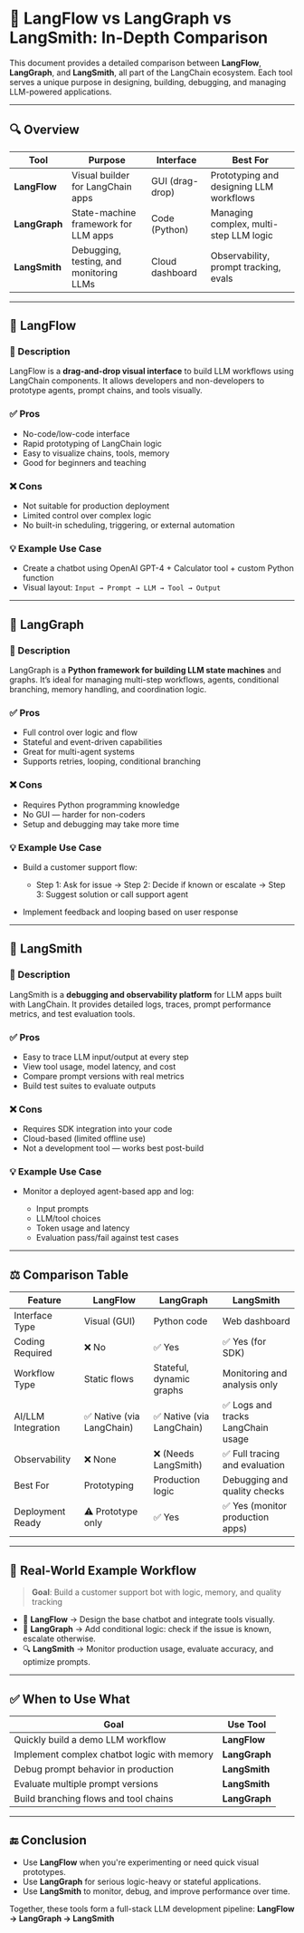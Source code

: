 # 🧠 LangFlow vs LangGraph vs LangSmith: In-Depth Comparison

This document provides a detailed comparison between **LangFlow**, **LangGraph**, and **LangSmith**, all part of the LangChain ecosystem. Each tool serves a unique purpose in designing, building, debugging, and managing LLM-powered applications.

---

## 🔍 Overview

| Tool          | Purpose                                 | Interface       | Best For                                |
| ------------- | --------------------------------------- | --------------- | --------------------------------------- |
| **LangFlow**  | Visual builder for LangChain apps       | GUI (drag-drop) | Prototyping and designing LLM workflows |
| **LangGraph** | State-machine framework for LLM apps    | Code (Python)   | Managing complex, multi-step LLM logic  |
| **LangSmith** | Debugging, testing, and monitoring LLMs | Cloud dashboard | Observability, prompt tracking, evals   |

---

## 🔷 LangFlow

### 📌 Description

LangFlow is a **drag-and-drop visual interface** to build LLM workflows using LangChain components. It allows developers and non-developers to prototype agents, prompt chains, and tools visually.

### ✅ Pros

* No-code/low-code interface
* Rapid prototyping of LangChain logic
* Easy to visualize chains, tools, memory
* Good for beginners and teaching

### ❌ Cons

* Not suitable for production deployment
* Limited control over complex logic
* No built-in scheduling, triggering, or external automation

### 💡 Example Use Case

* Create a chatbot using OpenAI GPT-4 + Calculator tool + custom Python function
* Visual layout: `Input → Prompt → LLM → Tool → Output`

---

## 🔷 LangGraph

### 📌 Description

LangGraph is a **Python framework for building LLM state machines** and graphs. It’s ideal for managing multi-step workflows, agents, conditional branching, memory handling, and coordination logic.

### ✅ Pros

* Full control over logic and flow
* Stateful and event-driven capabilities
* Great for multi-agent systems
* Supports retries, looping, conditional branching

### ❌ Cons

* Requires Python programming knowledge
* No GUI — harder for non-coders
* Setup and debugging may take more time

### 💡 Example Use Case

* Build a customer support flow:

  * Step 1: Ask for issue → Step 2: Decide if known or escalate → Step 3: Suggest solution or call support agent
* Implement feedback and looping based on user response

---

## 🔷 LangSmith

### 📌 Description

LangSmith is a **debugging and observability platform** for LLM apps built with LangChain. It provides detailed logs, traces, prompt performance metrics, and test evaluation tools.

### ✅ Pros

* Easy to trace LLM input/output at every step
* View tool usage, model latency, and cost
* Compare prompt versions with real metrics
* Build test suites to evaluate outputs

### ❌ Cons

* Requires SDK integration into your code
* Cloud-based (limited offline use)
* Not a development tool — works best post-build

### 💡 Example Use Case

* Monitor a deployed agent-based app and log:

  * Input prompts
  * LLM/tool choices
  * Token usage and latency
  * Evaluation pass/fail against test cases

---

## ⚖️ Comparison Table

| Feature            | **LangFlow**             | **LangGraph**            | **LangSmith**                     |
| ------------------ | ------------------------ | ------------------------ | --------------------------------- |
| Interface Type     | Visual (GUI)             | Python code              | Web dashboard                     |
| Coding Required    | ❌ No                     | ✅ Yes                    | ✅ Yes (for SDK)                   |
| Workflow Type      | Static flows             | Stateful, dynamic graphs | Monitoring and analysis only      |
| AI/LLM Integration | ✅ Native (via LangChain) | ✅ Native (via LangChain) | ✅ Logs and tracks LangChain usage |
| Observability      | ❌ None                   | ❌ (Needs LangSmith)      | ✅ Full tracing and evaluation     |
| Best For           | Prototyping              | Production logic         | Debugging and quality checks      |
| Deployment Ready   | ⚠️ Prototype only        | ✅ Yes                    | ✅ Yes (monitor production apps)   |

---

## 🧪 Real-World Example Workflow

> **Goal**: Build a customer support bot with logic, memory, and quality tracking

* 🔧 **LangFlow** → Design the base chatbot and integrate tools visually.
* 🔄 **LangGraph** → Add conditional logic: check if the issue is known, escalate otherwise.
* 🔍 **LangSmith** → Monitor production usage, evaluate accuracy, and optimize prompts.

---

## ✅ When to Use What

| Goal                                        | Use Tool      |
| ------------------------------------------- | ------------- |
| Quickly build a demo LLM workflow           | **LangFlow**  |
| Implement complex chatbot logic with memory | **LangGraph** |
| Debug prompt behavior in production         | **LangSmith** |
| Evaluate multiple prompt versions           | **LangSmith** |
| Build branching flows and tool chains       | **LangGraph** |

---

## 🔚 Conclusion

* Use **LangFlow** when you're experimenting or need quick visual prototypes.
* Use **LangGraph** for serious logic-heavy or stateful applications.
* Use **LangSmith** to monitor, debug, and improve performance over time.

Together, these tools form a full-stack LLM development pipeline:
**LangFlow → LangGraph → LangSmith**
